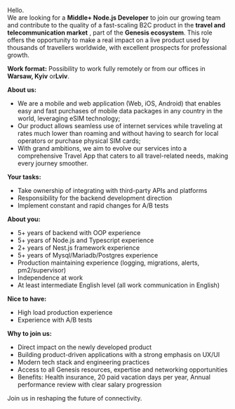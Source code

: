 Hello.  
We are looking for a **Middle+ Node.js Developer** to join our growing team
and contribute to the quality of a fast-scaling B2C product in the **travel
and telecommunication market** , part of the **Genesis ecosystem**. This role
offers the opportunity to make a real impact on a live product used by
thousands of travellers worldwide, with excellent prospects for professional
growth.

**Work format:** Possibility to work fully remotely or from our offices in
**Warsaw, Kyiv** or**Lviv**.

**About us:**

  * We are a mobile and web application (Web, iOS, Android) that enables easy and fast purchases of mobile data packages in any country in the world, leveraging eSIM technology;
  * Our product allows seamless use of internet services while traveling at rates much lower than roaming and without having to search for local operators or purchase physical SIM cards;
  * With grand ambitions, we aim to evolve our services into a comprehensive Travel App that caters to all travel-related needs, making every journey smoother.

**Your tasks:**

  * Take ownership of integrating with third-party APIs and platforms
  * Responsibility for the backend development direction
  * Implement constant and rapid changes for A/B tests

**About you:**

  * 5+ years of backend with OOP experience
  * 5+ years of Node.js and Typescript experience
  * 2+ years of Nest.js framework experience
  * 5+ years of Mysql/Mariadb/Postgres experience
  * Production maintaining experience (logging, migrations, alerts, pm2/supervisor)
  * Independence at work
  * At least intermediate English level (all work communication in English)

**Nice to have:**

  * High load production experience
  * Experience with A/B tests

**Why to join us:**

  * Direct impact on the newly developed product
  * Building product-driven applications with a strong emphasis on UX/UI
  * Modern tech stack and engineering practices
  * Access to all Genesis resources, expertise and networking opportunities
  * Benefits: Health insurance, 20 paid vacation days per year, Annual performance review with clear salary progression

Join us in reshaping the future of connectivity.